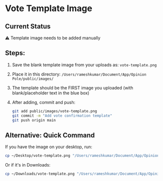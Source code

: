 # Vote Template Image

## Current Status
⚠️ Template image needs to be added manually

## Steps:

1. Save the blank template image from your uploads as:
   `vote-template.png`

2. Place it in this directory:
   `/Users/rameshkumar/Document/App/Opinion Pole/public/images/`

3. The template should be the FIRST image you uploaded (with blank/placeholder text in the blue box)

4. After adding, commit and push:
   ```bash
   git add public/images/vote-template.png
   git commit -m "Add vote confirmation template"
   git push origin main
   ```

## Alternative: Quick Command

If you have the image on your desktop, run:
```bash
cp ~/Desktop/vote-template.png "/Users/rameshkumar/Document/App/Opinion Pole/public/images/"
```

Or if it's in Downloads:
```bash
cp ~/Downloads/vote-template.png "/Users/rameshkumar/Document/App/Opinion Pole/public/images/"
```
